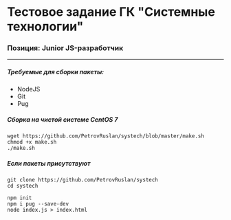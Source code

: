 # Тестовое задание ГК "Системные технологии"
<h3> Позиция: Junior JS-разработчик</h3>
<hr />
<h5>Требуемые для сборки пакеты:</h5>
<ul>
  <li>NodeJS</li>
  <li>Git</li>
  <li>Pug</li>
</ul>
<h5>Сборка на чистой системе CentOS 7</h5>
<code>wget https://github.com/PetrovRuslan/systech/blob/master/make.sh</code><br />
<code>chmod +x make.sh</code><br />
<code>./make.sh</code><br />
<h5>Если пакеты присутствуют</h5>
<code>git clone https://github.com/PetrovRuslan/systech</code><br />
<code>cd systech</code><br />

<code>npm init</code><br />
<code>npm i pug --save-dev</code><br />
<code>node index.js > index.html</code><br />
